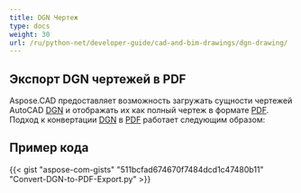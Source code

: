 ```yaml
---
title: DGN Чертеж
type: docs
weight: 30
url: /ru/python-net/developer-guide/cad-and-bim-drawings/dgn-drawing/
---
```


## **Экспорт DGN чертежей в PDF**

Aspose.CAD предоставляет возможность загружать сущности чертежей AutoCAD [DGN](https://docs.fileformat.com/cad/dgn/) и отображать их как полный чертеж в формате [PDF](https://docs.fileformat.com/pdf/). Подход к конвертации [DGN](https://docs.fileformat.com/cad/dgn/) в [PDF](https://docs.fileformat.com/pdf/) работает следующим образом:

## Пример кода

{{< gist "aspose-com-gists" "511bcfad674670f7484dcd1c47480b11" "Convert-DGN-to-PDF-Export.py" >}}
